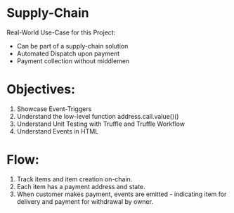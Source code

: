 # Supply-Chain

Real-World Use-Case for this Project:
- Can be part of a supply-chain solution
- Automated Dispatch upon payment
- Payment collection without middlemen

# Objectives:

1. Showcase Event-Triggers
2. Understand the low-level function address.call.value()()
3. Understand Unit Testing with Truffle and Truffle Workflow
4. Understand Events in HTML


# Flow:
1. Track items and item creation on-chain.
2. Each item has a payment address and state.
3. When customer makes payment, events are emitted - indicating item for delivery and payment for withdrawal by owner.
